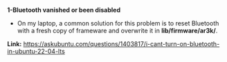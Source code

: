 **1-Bluetooth vanished or been disabled**
- On my laptop, a common solution for this problem is to reset Bluetooth with a fresh copy of frameware and overwrite it in **lib/firmware/ar3k/**. 

**Link:**  https://askubuntu.com/questions/1403817/i-cant-turn-on-bluetooth-in-ubuntu-22-04-lts
